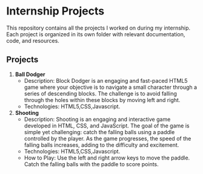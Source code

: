 # Internship Projects

This repository contains all the projects I worked on during my internship. Each project is organized in its own folder with relevant documentation, code, and resources.

## Projects
1. **Ball Dodger**
   - Description:  Block Dodger is an engaging and fast-paced HTML5 game where your objective is to navigate a small character through a series of descending blocks.
                 The challenge is to avoid falling through the holes within these blocks by moving left and right.
   - Technologies:  HTML5,CSS,Javascript.
2. **Shooting**
   - Description:  Shooting is an engaging and interactive game developed in HTML, CSS, and JavaScript.
                The goal of the game is simple yet challenging: catch the falling balls using a paddle controlled by the player. As the game progresses, the speed of the falling balls 
                increases, adding to the difficulty and excitement.
   - Technologies:  HTML5,CSS,Javascript.
   - How to Play: Use the left and right arrow keys to move the paddle.
                Catch the falling balls with the paddle to score points.
